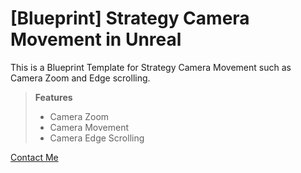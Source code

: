 # [Blueprint] Strategy Camera Movement in Unreal

This is a Blueprint Template for Strategy Camera Movement such as Camera Zoom and Edge scrolling.

> **Features**
> - Camera Zoom
> - Camera Movement
> - Camera Edge Scrolling

[Contact Me](https://twitter.com/amiransari09 "Twitter")
